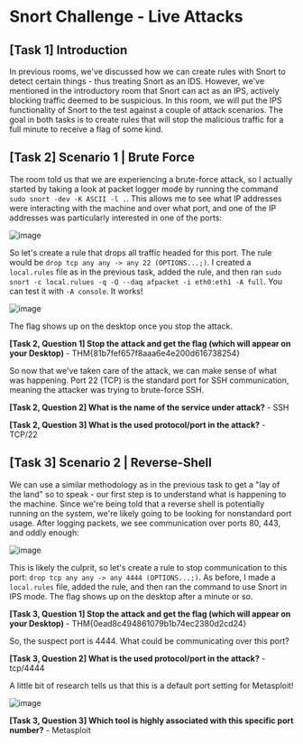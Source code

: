 # Snort Challenge - Live Attacks

## [Task 1] Introduction

In previous rooms, we've discussed how we can create rules with Snort to detect certain things - thus treating Snort as an IDS. However, we've mentioned in the introductory room that Snort can act as an IPS, actively blocking traffic deemed to be suspicious. In this room, we will put the IPS functionality of Snort to the test against a couple of attack scenarios. The goal in both tasks is to create rules that will stop the malicious traffic for a full minute to receive a flag of some kind.

## [Task 2] Scenario 1 | Brute Force

The room told us that we are experiencing a brute-force attack, so I actually started by taking a look at packet logger mode by running the command `sudo snort -dev -K ASCII -l .`. This allows me to see what IP addresses were interacting with the machine and over what port, and one of the IP addresses was particularly interested in one of the ports:

![image](https://github.com/user-attachments/assets/c3bbaa68-13dc-44ec-a7f6-160d2e0d3787)

So let's create a rule that drops all traffic headed for this port. The rule would be `drop tcp any any -> any 22 (OPTIONS...;)`. I created a `local.rules` file as in the previous task, added the rule, and then ran `sudo snort -c local.rulues -q -Q --daq afpacket -i eth0:eth1 -A full`. You can test it with `-A console`. It works!

![image](https://github.com/user-attachments/assets/061017dd-d04b-4368-9fff-85d672d28fa8)

The flag shows up on the desktop once you stop the attack.

**[Task 2, Question 1] Stop the attack and get the flag (which will appear on your Desktop)** - THM{81b7fef657f8aaa6e4e200d616738254}

So now that we've taken care of the attack, we can make sense of what was happening. Port 22 (TCP) is the standard port for SSH communication, meaning the attacker was trying to brute-force SSH.

**[Task 2, Question 2] What is the name of the service under attack?** - SSH

**[Task 2, Question 3] What is the used protocol/port in the attack?** - TCP/22

## [Task 3] Scenario 2 | Reverse-Shell

We can use a similar methodology as in the previous task to get a "lay of the land" so to speak - our first step is to understand what is happening to the machine. Since we're being told that a reverse shell is potentially running on the system, we're likely going to be looking for nonstandard port usage. After logging packets, we see communication over ports 80, 443, and oddly enough:

![image](https://github.com/user-attachments/assets/d098faff-ca49-4e32-968f-4660c3ad873f)

This is likely the culprit, so let's create a rule to stop communication to this port: `drop tcp any any -> any 4444 (OPTIONS...;)`. As before, I made a `local.rules` file, added the rule, and then ran the command to use Snort in IPS mode. The flag shows up on the desktop after a minute or so.

**[Task 3, Question 1] Stop the attack and get the flag (which will appear on your Desktop)** - THM{0ead8c494861079b1b74ec2380d2cd24}

So, the suspect port is 4444. What could be communicating over this port?

**[Task 3, Question 2] What is the used protocol/port in the attack?** - tcp/4444

A little bit of research tells us that this is a default port setting for Metasploit!

![image](https://github.com/user-attachments/assets/90917a93-57ed-4696-90f6-24ad7f22f7db)

**[Task 3, Question 3] Which tool is highly associated with this specific port number?** - Metasploit
